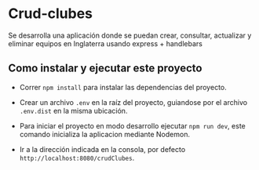 # Crud-clubes
 Se desarrolla una aplicación donde se puedan crear, consultar, actualizar y eliminar equipos en Inglaterra usando express + handlebars
 ## Como instalar y ejecutar este proyecto
 - Correr `npm install` para instalar las dependencias del proyecto.

 - Crear un archivo `.env` en la raíz del proyecto, guiandose por el archivo `.env.dist` en la misma ubicación.

 - Para iniciar el proyecto en modo desarrollo ejecutar `npm run dev`, este comando inicializa la aplicacion mediante Nodemon.

 - Ir a la dirección indicada en la consola, por defecto `http://localhost:8080/crudClubes`.

